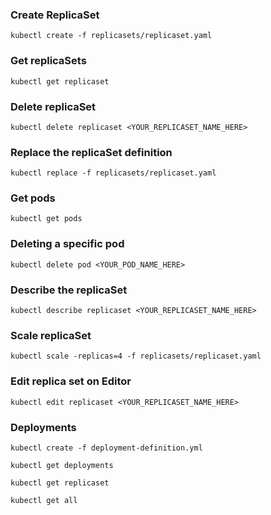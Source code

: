 ### Create ReplicaSet

```
kubectl create -f replicasets/replicaset.yaml
```

### Get replicaSets

```
kubectl get replicaset
```

### Delete replicaSet

```
kubectl delete replicaset <YOUR_REPLICASET_NAME_HERE>
```

### Replace the replicaSet definition

```
kubectl replace -f replicasets/replicaset.yaml
```

### Get pods

```
kubectl get pods
```

### Deleting a specific pod

```
kubectl delete pod <YOUR_POD_NAME_HERE>
```

### Describe the replicaSet

```
kubectl describe replicaset <YOUR_REPLICASET_NAME_HERE>
```

### Scale replicaSet

```
kubectl scale -replicas=4 -f replicasets/replicaset.yaml
```

### Edit replica set on Editor

```
kubectl edit replicaset <YOUR_REPLICASET_NAME_HERE>
```

### Deployments

```
kubectl create -f deployment-definition.yml
```

```
kubectl get deployments
```

```
kubectl get replicaset
```

```
kubectl get all
```
